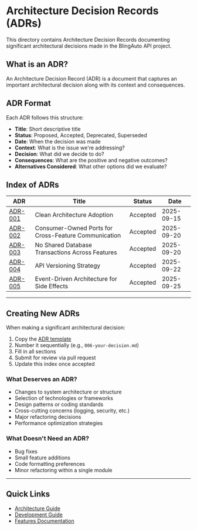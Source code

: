 # Architecture Decision Records (ADRs)

This directory contains Architecture Decision Records documenting significant architectural decisions made in the BlingAuto API project.

## What is an ADR?

An Architecture Decision Record (ADR) is a document that captures an important architectural decision along with its context and consequences.

## ADR Format

Each ADR follows this structure:

- **Title**: Short descriptive title
- **Status**: Proposed, Accepted, Deprecated, Superseded
- **Date**: When the decision was made
- **Context**: What is the issue we're addressing?
- **Decision**: What did we decide to do?
- **Consequences**: What are the positive and negative outcomes?
- **Alternatives Considered**: What other options did we evaluate?

## Index of ADRs

| ADR | Title | Status | Date |
|-----|-------|--------|------|
| [ADR-001](./001-clean-architecture-adoption.md) | Clean Architecture Adoption | Accepted | 2025-09-15 |
| [ADR-002](./002-consumer-owned-ports-pattern.md) | Consumer-Owned Ports for Cross-Feature Communication | Accepted | 2025-09-20 |
| [ADR-003](./003-no-shared-transactions.md) | No Shared Database Transactions Across Features | Accepted | 2025-09-20 |
| [ADR-004](./004-api-versioning-strategy.md) | API Versioning Strategy | Accepted | 2025-09-22 |
| [ADR-005](./005-event-driven-side-effects.md) | Event-Driven Architecture for Side Effects | Accepted | 2025-09-25 |

---

## Creating New ADRs

When making a significant architectural decision:

1. Copy the [ADR template](./template.md)
2. Number it sequentially (e.g., `006-your-decision.md`)
3. Fill in all sections
4. Submit for review via pull request
5. Update this index once accepted

### What Deserves an ADR?

- Changes to system architecture or structure
- Selection of technologies or frameworks
- Design patterns or coding standards
- Cross-cutting concerns (logging, security, etc.)
- Major refactoring decisions
- Performance optimization strategies

### What Doesn't Need an ADR?

- Bug fixes
- Small feature additions
- Code formatting preferences
- Minor refactoring within a single module

---

## Quick Links

- [Architecture Guide](../architecture/README.md)
- [Development Guide](../development/README.md)
- [Features Documentation](../features/README.md)
